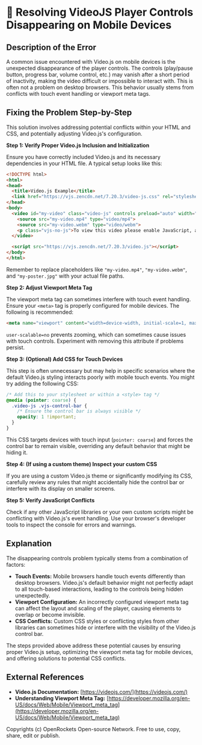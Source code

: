 # 🐞 Resolving VideoJS Player Controls Disappearing on Mobile Devices


## Description of the Error

A common issue encountered with Video.js on mobile devices is the unexpected disappearance of the player controls.  The controls (play/pause button, progress bar, volume control, etc.) may vanish after a short period of inactivity, making the video difficult or impossible to interact with.  This is often not a problem on desktop browsers.  This behavior usually stems from conflicts with touch event handling or viewport meta tags.

## Fixing the Problem Step-by-Step

This solution involves addressing potential conflicts within your HTML and CSS, and potentially adjusting Video.js's configuration.

**Step 1: Verify Proper Video.js Inclusion and Initialization**

Ensure you have correctly included Video.js and its necessary dependencies in your HTML file.  A typical setup looks like this:

```html
<!DOCTYPE html>
<html>
<head>
  <title>Video.js Example</title>
  <link href="https://vjs.zencdn.net/7.20.3/video-js.css" rel="stylesheet">
</head>
<body>
  <video id="my-video" class="video-js" controls preload="auto" width="640" height="360" poster="my-poster.jpg" data-setup="{}">
    <source src="my-video.mp4" type="video/mp4">
    <source src="my-video.webm" type="video/webm">
    <p class="vjs-no-js">To view this video please enable JavaScript, and consider upgrading to a web browser that supports HTML5 video</p>
  </video>

  <script src="https://vjs.zencdn.net/7.20.3/video.js"></script>
</body>
</html>
```
Remember to replace placeholders like `"my-video.mp4"`, `"my-video.webm"`, and `"my-poster.jpg"` with your actual file paths.

**Step 2:  Adjust Viewport Meta Tag**

The viewport meta tag can sometimes interfere with touch event handling. Ensure your `<meta>` tag is properly configured for mobile devices.  The following is recommended:

```html
<meta name="viewport" content="width=device-width, initial-scale=1, maximum-scale=1, user-scalable=no">
```
`user-scalable=no` prevents zooming, which can sometimes cause issues with touch controls.  Experiment with removing this attribute if problems persist.

**Step 3: (Optional) Add CSS for Touch Devices**

This step is often unnecessary but may help in specific scenarios where the default Video.js styling interacts poorly with mobile touch events. You might try adding the following CSS:

```css
/* Add this to your stylesheet or within a <style> tag */
@media (pointer: coarse) {
  .video-js .vjs-control-bar {
    /* Ensure the control bar is always visible */
    opacity: 1 !important;
  }
}
```
This CSS targets devices with touch input (`pointer: coarse`) and forces the control bar to remain visible, overriding any default behavior that might be hiding it.

**Step 4:  (If using a custom theme) Inspect your custom CSS**

If you are using a custom Video.js theme or significantly modifying its CSS, carefully review any rules that might accidentally hide the control bar or interfere with its display on smaller screens.

**Step 5: Verify JavaScript Conflicts**

Check if any other JavaScript libraries or your own custom scripts might be conflicting with Video.js's event handling.  Use your browser's developer tools to inspect the console for errors and warnings.


## Explanation

The disappearing controls problem typically stems from a combination of factors:

* **Touch Events:** Mobile browsers handle touch events differently than desktop browsers.  Video.js's default behavior might not perfectly adapt to all touch-based interactions, leading to the controls being hidden unexpectedly.
* **Viewport Configuration:**  An incorrectly configured viewport meta tag can affect the layout and scaling of the player, causing elements to overlap or become invisible.
* **CSS Conflicts:** Custom CSS styles or conflicting styles from other libraries can sometimes hide or interfere with the visibility of the Video.js control bar.

The steps provided above address these potential causes by ensuring proper Video.js setup, optimizing the viewport meta tag for mobile devices, and offering solutions to potential CSS conflicts.


## External References

* **Video.js Documentation:** [https://videojs.com/](https://videojs.com/)
* **Understanding Viewport Meta Tag:** [https://developer.mozilla.org/en-US/docs/Web/Mobile/Viewport_meta_tag](https://developer.mozilla.org/en-US/docs/Web/Mobile/Viewport_meta_tag)


Copyrights (c) OpenRockets Open-source Network. Free to use, copy, share, edit or publish.

